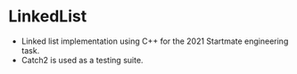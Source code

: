# LinkedList
* Linked list implementation using C++ for the 2021 Startmate engineering task.
* Catch2 is used as a testing suite.